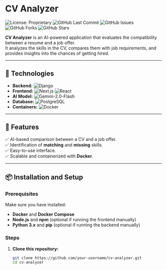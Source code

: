 # CV Analyzer  

![License: Proprietary](https://img.shields.io/badge/License-Proprietary-red) ![GitHub Last Commit](https://img.shields.io/github/last-commit/FabioRg06/cv-analyzer)  ![GitHub Issues](https://img.shields.io/github/issues/FabioRg06/cv-analyzer)  ![GitHub Forks](https://img.shields.io/github/forks/FabioRg06/cv-analyzer?style=social)  ![GitHub Stars](https://img.shields.io/github/stars/FabioRg06/cv-analyzer?style=social)  

**CV Analyzer** is an AI-powered application that evaluates the compatibility between a resume and a job offer.  
It analyzes the skills in the CV, compares them with job requirements, and provides insights into the chances of getting hired.  

---

## 🚀 Technologies  

- **Backend:** ![Django](https://img.shields.io/badge/Django-092E20?style=for-the-badge&logo=django&logoColor=white)  
- **Frontend:** ![Next.js](https://img.shields.io/badge/Next.js-000000?style=for-the-badge&logo=nextdotjs&logoColor=white) ![React](https://img.shields.io/badge/React-61DAFB?style=for-the-badge&logo=react&logoColor=black)  
- **AI Model:** ![Gemini-2.0-Flash](https://img.shields.io/badge/Gemini--2.0--Flash-4285F4?style=for-the-badge&logo=google&logoColor=white)  
- **Database:** ![PostgreSQL](https://img.shields.io/badge/PostgreSQL-316192?style=for-the-badge&logo=postgresql&logoColor=white)  
- **Containers:** ![Docker](https://img.shields.io/badge/Docker-2496ED?style=for-the-badge&logo=docker&logoColor=white)  

---

## 📌 Features  

✅ AI-based comparison between a CV and a job offer.  
✅ Identification of **matching** and **missing** skills.  
✅ Easy-to-use interface.  
✅ Scalable and containerized with **Docker**.  

---

## 📦 Installation and Setup  

### Prerequisites  

Make sure you have installed:  

- **Docker** and **Docker Compose**  
- **Node.js** and **npm** (optional if running the frontend manually)  
- **Python 3.x** and **pip** (optional if running the backend manually)  

### Steps  

1. **Clone this repository:**  

   ```bash
   git clone https://github.com/your-username/cv-analyzer.git
   cd cv-analyzer

